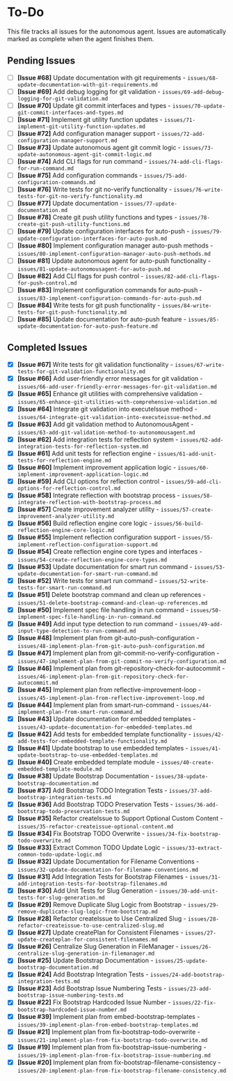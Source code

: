 # To-Do

This file tracks all issues for the autonomous agent. Issues are automatically marked as complete when the agent finishes them.

## Pending Issues
- [ ] **[Issue #68]** Update documentation with git requirements - `issues/68-update-documentation-with-git-requirements.md`
- [ ] **[Issue #69]** Add debug logging for git validation - `issues/69-add-debug-logging-for-git-validation.md`
- [ ] **[Issue #70]** Update git commit interfaces and types - `issues/70-update-git-commit-interfaces-and-types.md`
- [ ] **[Issue #71]** Implement git utility function updates - `issues/71-implement-git-utility-function-updates.md`
- [ ] **[Issue #72]** Add configuration manager support - `issues/72-add-configuration-manager-support.md`
- [ ] **[Issue #73]** Update autonomous agent git commit logic - `issues/73-update-autonomous-agent-git-commit-logic.md`
- [ ] **[Issue #74]** Add CLI flags for run command - `issues/74-add-cli-flags-for-run-command.md`
- [ ] **[Issue #75]** Add configuration commands - `issues/75-add-configuration-commands.md`
- [ ] **[Issue #76]** Write tests for git no-verify functionality - `issues/76-write-tests-for-git-no-verify-functionality.md`
- [ ] **[Issue #77]** Update documentation - `issues/77-update-documentation.md`
- [ ] **[Issue #78]** Create git push utility functions and types - `issues/78-create-git-push-utility-functions.md`
- [ ] **[Issue #79]** Update configuration interfaces for auto-push - `issues/79-update-configuration-interfaces-for-auto-push.md`
- [ ] **[Issue #80]** Implement configuration manager auto-push methods - `issues/80-implement-configuration-manager-auto-push-methods.md`
- [ ] **[Issue #81]** Update autonomous agent for auto-push functionality - `issues/81-update-autonomousagent-for-auto-push.md`
- [ ] **[Issue #82]** Add CLI flags for push control - `issues/82-add-cli-flags-for-push-control.md`
- [ ] **[Issue #83]** Implement configuration commands for auto-push - `issues/83-implement-configuration-commands-for-auto-push.md`
- [ ] **[Issue #84]** Write tests for git push functionality - `issues/84-write-tests-for-git-push-functionality.md`
- [ ] **[Issue #85]** Update documentation for auto-push feature - `issues/85-update-documentation-for-auto-push-feature.md`

## Completed Issues
- [x] **[Issue #67]** Write tests for git validation functionality - `issues/67-write-tests-for-git-validation-functionality.md`
- [x] **[Issue #66]** Add user-friendly error messages for git validation - `issues/66-add-user-friendly-error-messages-for-git-validation.md`
- [x] **[Issue #65]** Enhance git utilities with comprehensive validation - `issues/65-enhance-git-utilities-with-comprehensive-validation.md`
- [x] **[Issue #64]** Integrate git validation into executeIssue method - `issues/64-integrate-git-validation-into-executeissue-method.md`
- [x] **[Issue #63]** Add git validation method to AutonomousAgent - `issues/63-add-git-validation-method-to-autonomousagent.md`
- [x] **[Issue #62]** Add integration tests for reflection system - `issues/62-add-integration-tests-for-reflection-system.md`
- [x] **[Issue #61]** Add unit tests for reflection engine - `issues/61-add-unit-tests-for-reflection-engine.md`
- [x] **[Issue #60]** Implement improvement application logic - `issues/60-implement-improvement-application-logic.md`
- [x] **[Issue #59]** Add CLI options for reflection control - `issues/59-add-cli-options-for-reflection-control.md`
- [x] **[Issue #58]** Integrate reflection with bootstrap process - `issues/58-integrate-reflection-with-bootstrap-process.md`
- [x] **[Issue #57]** Create improvement analyzer utility - `issues/57-create-improvement-analyzer-utility.md`
- [x] **[Issue #56]** Build reflection engine core logic - `issues/56-build-reflection-engine-core-logic.md`
- [x] **[Issue #55]** Implement reflection configuration support - `issues/55-implement-reflection-configuration-support.md`
- [x] **[Issue #54]** Create reflection engine core types and interfaces - `issues/54-create-reflection-engine-core-types.md`
- [x] **[Issue #53]** Update documentation for smart run command - `issues/53-update-documentation-for-smart-run-command.md`
- [x] **[Issue #52]** Write tests for smart run command - `issues/52-write-tests-for-smart-run-command.md`
- [x] **[Issue #51]** Delete bootstrap command and clean up references - `issues/51-delete-bootstrap-command-and-clean-up-references.md`
- [x] **[Issue #50]** Implement spec file handling in run command - `issues/50-implement-spec-file-handling-in-run-command.md`
- [x] **[Issue #49]** Add input type detection to run command - `issues/49-add-input-type-detection-to-run-command.md`
- [x] **[Issue #48]** Implement plan from git-auto-push-configuration - `issues/48-implement-plan-from-git-auto-push-configuration.md`
- [x] **[Issue #47]** Implement plan from git-commit-no-verify-configuration - `issues/47-implement-plan-from-git-commit-no-verify-configuration.md`
- [x] **[Issue #46]** Implement plan from git-repository-check-for-autocommit - `issues/46-implement-plan-from-git-repository-check-for-autocommit.md`
- [x] **[Issue #45]** Implement plan from reflective-improvement-loop - `issues/45-implement-plan-from-reflective-improvement-loop.md`
- [x] **[Issue #44]** Implement plan from smart-run-command - `issues/44-implement-plan-from-smart-run-command.md`
- [x] **[Issue #43]** Update documentation for embedded templates - `issues/43-update-documentation-for-embedded-templates.md`
- [x] **[Issue #42]** Add tests for embedded template functionality - `issues/42-add-tests-for-embedded-template-functionality.md`
- [x] **[Issue #41]** Update bootstrap to use embedded templates - `issues/41-update-bootstrap-to-use-embedded-templates.md`
- [x] **[Issue #40]** Create embedded template module - `issues/40-create-embedded-template-module.md`
- [x] **[Issue #38]** Update Bootstrap Documentation - `issues/38-update-bootstrap-documentation.md`
- [x] **[Issue #37]** Add Bootstrap TODO Integration Tests - `issues/37-add-bootstrap-integration-tests.md`
- [x] **[Issue #36]** Add Bootstrap TODO Preservation Tests - `issues/36-add-bootstrap-todo-preservation-tests.md`
- [x] **[Issue #35]** Refactor createIssue to Support Optional Custom Content - `issues/35-refactor-createissue-optional-content.md`
- [x] **[Issue #34]** Fix Bootstrap TODO Overwrite - `issues/34-fix-bootstrap-todo-overwrite.md`
- [x] **[Issue #33]** Extract Common TODO Update Logic - `issues/33-extract-common-todo-update-logic.md`
- [x] **[Issue #32]** Update Documentation for Filename Conventions - `issues/32-update-documentation-for-filename-conventions.md`
- [x] **[Issue #31]** Add Integration Tests for Bootstrap Filenames - `issues/31-add-integration-tests-for-bootstrap-filenames.md`
- [x] **[Issue #30]** Add Unit Tests for Slug Generation - `issues/30-add-unit-tests-for-slug-generation.md`
- [x] **[Issue #29]** Remove Duplicate Slug Logic from Bootstrap - `issues/29-remove-duplicate-slug-logic-from-bootstrap.md`
- [x] **[Issue #28]** Refactor createIssue to Use Centralized Slug - `issues/28-refactor-createissue-to-use-centralized-slug.md`
- [x] **[Issue #27]** Update createPlan for Consistent Filenames - `issues/27-update-createplan-for-consistent-filenames.md`
- [x] **[Issue #26]** Centralize Slug Generation in FileManager - `issues/26-centralize-slug-generation-in-filemanager.md`
- [x] **[Issue #25]** Update Bootstrap Documentation - `issues/25-update-bootstrap-documentation.md`
- [x] **[Issue #24]** Add Bootstrap Integration Tests - `issues/24-add-bootstrap-integration-tests.md`
- [x] **[Issue #23]** Add Bootstrap Issue Numbering Tests - `issues/23-add-bootstrap-issue-numbering-tests.md`
- [x] **[Issue #22]** Fix Bootstrap Hardcoded Issue Number - `issues/22-fix-bootstrap-hardcoded-issue-number.md`
- [x] **[Issue #39]** Implement plan from embed-bootstrap-templates - `issues/39-implement-plan-from-embed-bootstrap-templates.md`
- [x] **[Issue #21]** Implement plan from fix-bootstrap-todo-overwrite - `issues/21-implement-plan-from-fix-bootstrap-todo-overwrite.md`
- [x] **[Issue #19]** Implement plan from fix-bootstrap-issue-numbering - `issues/19-implement-plan-from-fix-bootstrap-issue-numbering.md`
- [x] **[Issue #20]** Implement plan from fix-bootstrap-filename-consistency - `issues/20-implement-plan-from-fix-bootstrap-filename-consistency.md`